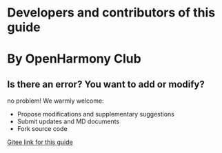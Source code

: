 # Developers and contributors of this guide

# By OpenHarmony Club

## Is there an error? You want to add or modify?

no problem! We warmly welcome:
- Propose modifications and supplementary suggestions
- Submit updates and MD documents
- Fork source code

[Gitee link for this guide](https://gitee.com/TSGU-OSC/website/tree/develop/)